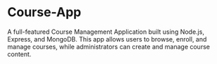 # Course-App
A full-featured Course Management Application built using Node.js, Express, and MongoDB. This app allows users to browse, enroll, and manage courses, while administrators can create and manage course content.
